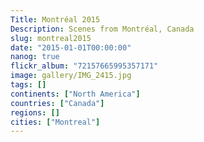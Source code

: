 ```yaml
---
Title: Montréal 2015
Description: Scenes from Montréal, Canada
slug: montreal2015
date: "2015-01-01T00:00:00"
nanog: true
flickr_album: "72157665995357171"
image: gallery/IMG_2415.jpg
tags: []
continents: ["North America"]
countries: ["Canada"]
regions: []
cities: ["Montreal"]
---
```

